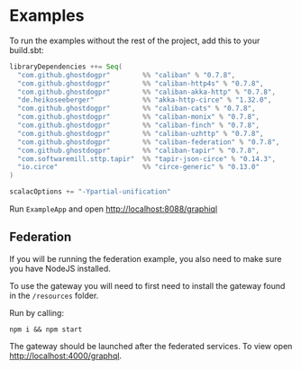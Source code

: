 # Examples

To run the examples without the rest of the project, add this to your build.sbt:

```scala
libraryDependencies ++= Seq(
  "com.github.ghostdogpr"        %% "caliban" % "0.7.8",
  "com.github.ghostdogpr"        %% "caliban-http4s" % "0.7.8",
  "com.github.ghostdogpr"        %% "caliban-akka-http" % "0.7.8",
  "de.heikoseeberger"            %% "akka-http-circe" % "1.32.0",
  "com.github.ghostdogpr"        %% "caliban-cats" % "0.7.8",
  "com.github.ghostdogpr"        %% "caliban-monix" % "0.7.8",
  "com.github.ghostdogpr"        %% "caliban-finch" % "0.7.8",
  "com.github.ghostdogpr"        %% "caliban-uzhttp" % "0.7.8",
  "com.github.ghostdogpr"        %% "caliban-federation" % "0.7.8",
  "com.github.ghostdogpr"        %% "caliban-tapir" % "0.7.8",
  "com.softwaremill.sttp.tapir"  %% "tapir-json-circe" % "0.14.3",
  "io.circe"                     %% "circe-generic" % "0.13.0"
)

scalacOptions += "-Ypartial-unification"
```

Run `ExampleApp` and open [http://localhost:8088/graphiql](http://localhost:8088/graphiql)

## Federation

If you will be running the federation example, you also need to make sure you have NodeJS installed.

To use the gateway you will need to first need to install the gateway found in the `/resources` folder.

Run by calling:

```
npm i && npm start
```

The gateway should be launched after the federated services. To view open [http://localhost:4000/graphql](http://localhost:4000/graphql).



